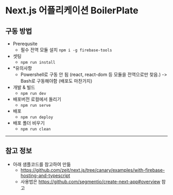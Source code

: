 # Next.js 어플리케이션 BoilerPlate

## 구동 방법
+ Prerequsite
  + 필수 전역 모듈 설치
    `npm i -g firebase-tools`
+ 셋팅
  + `npm run install`
+ *유의사항
  + Powershell로 구동 안 됨 (react, react-dom 등 모듈을 전역으로만 찾음.) -> Bash로 구동해야함 (배포도 마찬가지)
+ 개발 & 빌드
  + `npm run dev`
+ 배포버전 로컬에서 돌리기
  + `npm run serve`
+ 배포
  + `npm run deploy`
+ 배포 폴더 비우기
  + `npm run clean`
---

## 참고 정보

+ 아래 샘플코드를 참고하여 만듦
  + https://github.com/zeit/next.js/tree/canary/examples/with-firebase-hosting-and-typescript
  + 사용법은 https://github.com/segmentio/create-next-app#overview 참고